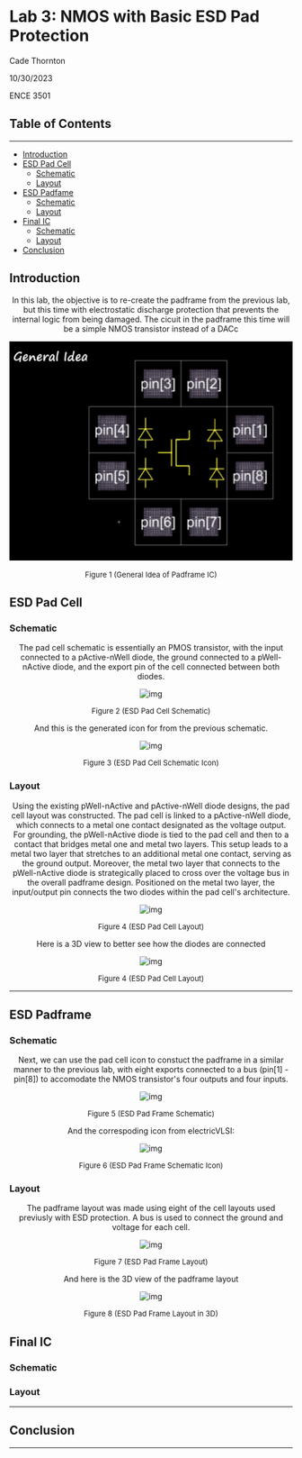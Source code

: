# Lab 3: NMOS with Basic ESD Pad Protection

Cade Thornton

10/30/2023

ENCE 3501

## Table of Contents

-------

+ [Introduction](#Introduction )
+ [ESD Pad Cell](#Link)
    * [Schematic](#Schematic)
    * [Layout](#Layout)
+ [ESD Padfame](#Link)
    * [Schematic](#Schematic)
    * [Layout](#Layout)
+ [Final IC](#Link)
    * [Schematic](#Schematic)
    * [Layout](#Layout)
+ [Conclusion](#Conclusion)

## Introduction 

<p align="center"> 
In this lab, the objective is to re-create the padframe from the previous lab, but this time with electrostatic discharge protection that prevents the internal logic from being damaged. The cicuit in the padframe this time will be a simple NMOS transistor instead of a DACc
</p>

<p align="center">
  <img src="ICESD/documentation/finalICESD/schematics/generalidea.png" alt="img">
</p>

<div align="center">
  <p style="font-size: small;">
    Figure 1 (General Idea of Padframe IC)
  </p>
</div>

## ESD Pad Cell

### Schematic

<p align="center"> 
The pad cell schematic is essentially an PMOS transistor, with the input connected to a pActive-nWell diode, the ground connected to a pWell-nActive diode, and the export pin of the cell connected between both diodes.
</p>

<p align="center">
  <img src="ICESD/documentation/padESD
/schematics/padESDsch.png" alt="img">
</p>

<div align="center">
  <p style="font-size: small;">
    Figure 2 (ESD Pad Cell Schematic)
  </p>
</div>

<p align="center"> 
And this is the generated icon for from the previous schematic.
</p>

<p align="center">
  <img src="ICESD/documentation/padESD
/schematics/padESDicon.png" alt="img">
</p>

<div align="center">
  <p style="font-size: small;">
    Figure 3 (ESD Pad Cell Schematic Icon)
  </p>
</div>

### Layout 

<p align="center"> 
Using the existing pWell-nActive and pActive-nWell diode designs, the pad cell layout was constructed. The pad cell is linked to a pActive-nWell diode, which connects to a metal one contact designated as the voltage output. For grounding, the pWell-nActive diode is tied to the pad cell and then to a contact that bridges metal one and metal two layers. This setup leads to a metal two layer that stretches to an additional metal one contact, serving as the ground output. Moreover, the metal two layer that connects to the pWell-nActive diode is strategically placed to cross over the voltage bus in the overall padframe design. Positioned on the metal two layer, the input/output pin connects the two diodes within the pad cell's architecture.
</p>

<p align="center">
  <img src="ICESD/documentation/padESD
/layouts/padCell_layout.png" alt="img">
</p>

<div align="center">
  <p style="font-size: small;">
    Figure 4 (ESD Pad Cell Layout)
  </p>
</div>

<p align="center"> 
Here is a 3D view to better see how the diodes are connected
</p>

<p align="center">
  <img src="ICESD/documentation/padESD
/3Dview/padCell3D.png" alt="img">
</p>

<div align="center">
  <p style="font-size: small;">
    Figure 4 (ESD Pad Cell Layout)
  </p>
</div>

------

## ESD Padframe

### Schematic 

<p align="center"> 
Next, we can use the pad cell icon to constuct the padframe in a similar manner to the previous lab, with eight exports connected to a bus (pin[1] - pin[8]) to accomodate the NMOS transistor's four outputs and four inputs.
</p>

<p align="center">
  <img src="ICESD/documentation/padframeESD
/schematics/ESDpadframe.png" alt="img">
</p>

<div align="center">
  <p style="font-size: small;">
    Figure 5 (ESD Pad Frame Schematic)
  </p>
</div>

<p align="center"> 
And the correspoding icon from electricVLSI:
</p>

<p align="center">
  <img src="ICESD/documentation/padframeESD
/schematics/ESDpadframeIcon.png" alt="img">
</p>

<div align="center">
  <p style="font-size: small;">
    Figure 6 (ESD Pad Frame Schematic Icon)
  </p>
</div>

### Layout 

<p align="center">
The padframe layout was made using eight of the cell layouts used previusly with ESD protection. A bus is used to connect the ground and voltage for each cell. 
</p>

<p align="center">
  <img src="ICESD/documentation/padframeESD
/layouts/padFrameESDlayout.png" alt="img">
</p>

<div align="center">
  <p style="font-size: small;">
    Figure 7 (ESD Pad Frame Layout)
  </p>
</div>

<p align="center">
And here is the 3D view of the padframe layout
</p>

<p align="center">
  <img src="ICESD/documentation/padframeESD
/3Dview/ESDpadframe3D.png" alt="img">
</p>

<div align="center">
  <p style="font-size: small;">
    Figure 8 (ESD Pad Frame Layout in 3D)
  </p>
</div>

## Final IC

### Schematic 



### Layout 


-------

## Conclusion

------


